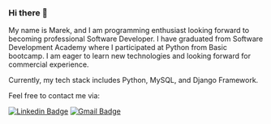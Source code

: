 ### Hi there 👋

My name is Marek, and I am programming enthusiast looking forward to becoming professional Software Developer. I have graduated from Software Development Academy where I participated at Python from Basic bootcamp. I am eager to learn new technologies and looking forward for commercial experience. 

Currently, my tech stack includes Python, MySQL, and Django Framework.

Feel free to contact me via:


[![Linkedin Badge](https://img.shields.io/badge/-mmaslan-blue?style=flat&logo=Linkedin&logoColor=white&link=https://www.linkedin.com/in/marek-ma%C5%9Blany-4b283a138/)](https://www.linkedin.com/in/marek-ma%C5%9Blany-4b283a138/)
[![Gmail Badge](https://img.shields.io/badge/-marek.maslany1@hmail.com-d14836?style=flat&logo=Gmail&logoColor=white&link=mailto:mailto:marek.maslany1@gmail.com)](mailto:marek.maslany1@gmail.com)

<!--
**mmaslan/mmaslan** is a ✨ _special_ ✨ repository because its `README.md` (this file) appears on your GitHub profile.

Here are some ideas to get you started:

- 🔭 I’m currently working on ...
- 🌱 I’m currently learning ...
- 👯 I’m looking to collaborate on ...
- 🤔 I’m looking for help with ...
- 💬 Ask me about ...
- 📫 How to reach me: ...
- 😄 Pronouns: ...
- ⚡ Fun fact: ...
-->
